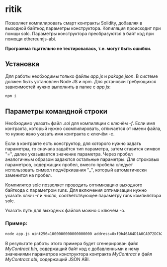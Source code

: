 # ritik
Позволяет компилировать смарт контракты Solidity, добавляя в выходной байткод параметры конструктора.
Копиляция происходит при помщи solc.
Параметры конструктора преобразуются в байт код при помощи ethereumjs-abi.

**Программа тщательно не тестировалась, т.е. могут быть ошибки.**

## Установка
Для работы необходимы только файлы _app.js_ и _pakage.json_.
В системе должен быть установлен Node JS и npm. Для установки требующихся зависимостей нужно выполнить в папке с _app.js_:
```bash
npm i
```

## Параметры командной строки
Необходимо указать файл _.sol_ для компиляции с ключём _-f_.
Если имя контракта, который нужно скомпилировать, отличается от имени файла, то нужно явно указать имя контракта с ключём _-c_.

Если в контракте есть конструктор, для которого нужно задать параметры, то сначала задаётся тип параметра, затем ставится символ "=", далее указывается значение параметра. Через пробел аналогичным образом задаются остальные параметры. Для строковых параметров, содержащих пробел, вместо пробела следует использовать символ подчёркивания "_", который автоматически заменится на пробел.

Компилятор solc позволяет проводить оптимизацию выходного байткода с параметром runs. Для включения оптимизации нужно указать ключ _-r_ и число, соответствующее параметру runs компилятора solc.

Указать путь для выходных файлов можно с ключём -o.

### Пример:
```bash
node app.js uint256=1000000000000000000 address=0xf9b46A64D1A0CA972DCb249Ce22a40d07BB854Ae string=hello_world! -f MyContract.sol -r 200
```
В результате работы этого примера будет сгенерирован файл _MyContract.bin_, содержащий байт код с добавленными к нему значениями параметров конструктора контракта _MyContract_ и файл _MyContract.abi_, содержащий JSON ABI.